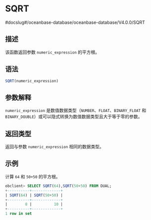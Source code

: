SQRT 
=========================
#docslug#/oceanbase-database/oceanbase-database/V4.0.0/SQRT


描述 
-----------------------

该函数返回参数 `numeric_expression` 的平方根。



语法 
-----------------------

```sql
SQRT(numeric_expression)
```



参数解释 
-------------------------

`numeric_expression` 是数值数据类型（`NUMBER`、`FLOAT`、`BINARY_FLOAT` 和 `BINARY_DOUBLE`）或可以隐式转换为数值数据类型且大于等于零的参数。

返回类型 
-------------------------

返回与参数 `numeric_expression` 相同的数据类型。

示例 
-----------------------

计算 `64` 和 `50+50` 的平方根。

```sql
obclient> SELECT SQRT(64),SQRT(50+50) FROM DUAL;
+----------+-------------+
| SQRT(64) | SQRT(50+50) |
+----------+-------------+
|        8 |          10 |
+----------+-------------+
1 row in set
```


